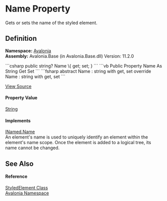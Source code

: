 # Name Property


Gets or sets the name of the styled element.



## Definition
**Namespace:** <a href="N_Avalonia">Avalonia</a>  
**Assembly:** Avalonia.Base (in Avalonia.Base.dll) Version: 11.2.0

<Tabs groupId="api-code-preview">
<TabItem value="csharp" label="C#">
```csharp
public string? Name \{ get; set; }
```
</TabItem>
<TabItem value="vb" label="VB">
```vb
Public Property Name As String
	Get
	Set
```
</TabItem>
<TabItem value="fsharp" label="F#">
```fsharp
abstract Name : string with get, set
override Name : string with get, set
```
</TabItem>
</Tabs>



<a href="https://github.com/AvaloniaUI/Avalonia/tree/master/src/Avalonia.Base/StyledElement.cs#L162" title="View the source code">View Source</a>



#### Property Value
<a href="https://learn.microsoft.com/dotnet/api/system.string" target="_blank" rel="noopener noreferrer">String</a>

#### Implements
<a href="P_Avalonia_INamed_Name">INamed.Name</a>  
An element's name is used to uniquely identify an element within the element's name scope. Once the element is added to a logical tree, its name cannot be changed.

## See Also


#### Reference
<a href="T_Avalonia_StyledElement">StyledElement Class</a>  
<a href="N_Avalonia">Avalonia Namespace</a>  
